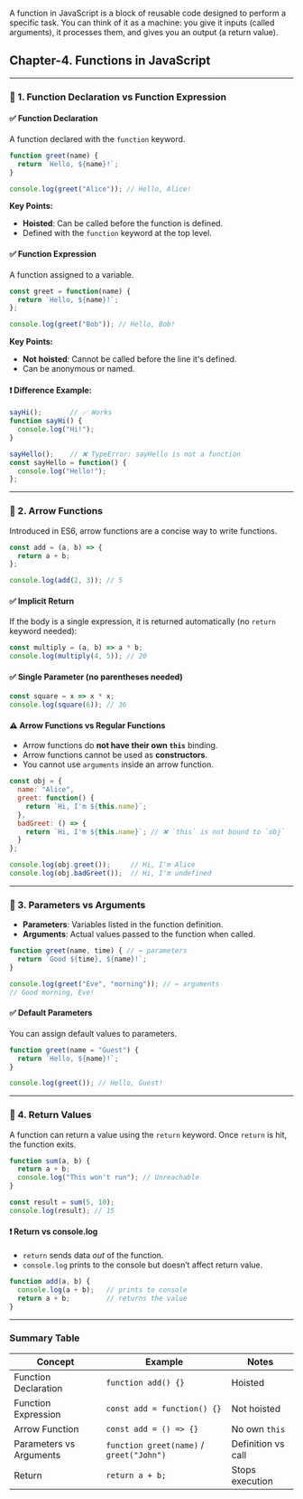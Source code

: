 A function in JavaScript is a block of reusable code designed to perform a specific task. You can think of it as a machine: you give it inputs (called arguments), it processes them, and gives you an output (a return value).

## Chapter-4. **Functions in JavaScript**

---

### 🔹 1. Function Declaration vs Function Expression

#### ✅ **Function Declaration**

A function declared with the `function` keyword.

```js
function greet(name) {
  return `Hello, ${name}!`;
}

console.log(greet("Alice")); // Hello, Alice!
```

**Key Points:**

* **Hoisted**: Can be called before the function is defined.
* Defined with the `function` keyword at the top level.

#### ✅ **Function Expression**

A function assigned to a variable.

```js
const greet = function(name) {
  return `Hello, ${name}!`;
};

console.log(greet("Bob")); // Hello, Bob!
```

**Key Points:**

* **Not hoisted**: Cannot be called before the line it's defined.
* Can be anonymous or named.

#### ❗ Difference Example:

```js
sayHi();       // ✅ Works
function sayHi() {
  console.log("Hi!");
}

sayHello();    // ❌ TypeError: sayHello is not a function
const sayHello = function() {
  console.log("Hello!");
};
```

---

### 🔹 2. Arrow Functions

Introduced in ES6, arrow functions are a concise way to write functions.

```js
const add = (a, b) => {
  return a + b;
};

console.log(add(2, 3)); // 5
```

#### ✅ **Implicit Return**

If the body is a single expression, it is returned automatically (no `return` keyword needed):

```js
const multiply = (a, b) => a * b;
console.log(multiply(4, 5)); // 20
```

#### ✅ **Single Parameter (no parentheses needed)**

```js
const square = x => x * x;
console.log(square(6)); // 36
```

#### ⚠️ **Arrow Functions vs Regular Functions**

* Arrow functions do **not have their own `this`** binding.
* Arrow functions cannot be used as **constructors**.
* You cannot use `arguments` inside an arrow function.

```js
const obj = {
  name: "Alice",
  greet: function() {
    return `Hi, I'm ${this.name}`;
  },
  badGreet: () => {
    return `Hi, I'm ${this.name}`; // ❌ `this` is not bound to `obj`
  }
};

console.log(obj.greet());     // Hi, I'm Alice
console.log(obj.badGreet());  // Hi, I'm undefined
```

---

### 🔹 3. Parameters vs Arguments

* **Parameters**: Variables listed in the function definition.
* **Arguments**: Actual values passed to the function when called.

```js
function greet(name, time) { // ← parameters
  return `Good ${time}, ${name}!`;
}

console.log(greet("Eve", "morning")); // ← arguments
// Good morning, Eve!
```

#### ✅ Default Parameters

You can assign default values to parameters.

```js
function greet(name = "Guest") {
  return `Hello, ${name}!`;
}

console.log(greet()); // Hello, Guest!
```

---

### 🔹 4. Return Values

A function can return a value using the `return` keyword. Once `return` is hit, the function exits.

```js
function sum(a, b) {
  return a + b;
  console.log("This won't run"); // Unreachable
}

const result = sum(5, 10);
console.log(result); // 15
```

#### ❗ Return vs console.log

* `return` sends data *out* of the function.
* `console.log` prints to the console but doesn’t affect return value.

```js
function add(a, b) {
  console.log(a + b);   // prints to console
  return a + b;         // returns the value
}
```

---

### Summary Table

| Concept                 | Example                                  | Notes              |
| ----------------------- | ---------------------------------------- | ------------------ |
| Function Declaration    | `function add() {}`                      | Hoisted            |
| Function Expression     | `const add = function() {}`              | Not hoisted        |
| Arrow Function          | `const add = () => {}`                   | No own `this`      |
| Parameters vs Arguments | `function greet(name)` / `greet("John")` | Definition vs call |
| Return                  | `return a + b;`                          | Stops execution    |